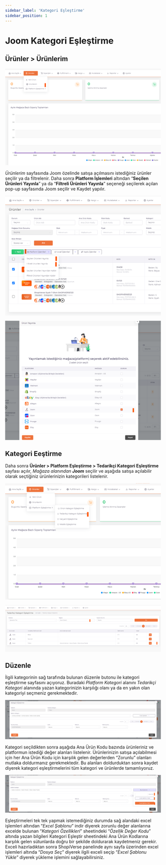 ```yaml
---
sidebar_label: 'Kategori Eşleştirme'
sidebar_position: 1
---
```



# Joom Kategori Eşleştirme 

## Ürünler > Ürünlerim

![JoomMyProducts](../joom/img/JoomMyProducts.png)

*Ürünlerim* sayfasında Joom özelinde satışa açılmasını istediğiniz ürünler seçilir ya da filtrelenir. Daha sonra **Platform İşlemleri** altından “**Seçilen Ürünleri Yayınla**” ya da “**Filtreli Ürünleri Yayınla**” seçeneği seçilerek açılan pop-up sayfasında Joom seçilir ve Kaydet yapılır. 

![JoomMyProductsSelected](../joom/img/JoomMyProductsSelected.png)

![JoomMyProductsSelectedView](../joom/img/JoomMyProductsSelectedView.png)

## Kategori Eeştirme

Daha sonra **Ürünler > Platform Eşleştirme > Tedarikçi Kategori Eşleştirme** sayfası açılır, *Mağaza alanından **Joom*** seçilir ve aşağıda satışa açılabilir olarak seçtiğiniz ürünlerinizin kategorileri listelenir. 

![JoomMyProductsSelectedViewCategory](../joom/img/JoomMyProductsSelectedViewCategory.png)

![JoomMyProductsSelectedViewCategoryView](../joom/img/JoomMyProductsSelectedViewCategoryView.png)

## Düzenle

İlgili kategorinin sağ tarafında bulunan düzenle butonu ile kategori eşleştirme sayfasını açıyoruz. Buradaki *Platform Kategori* alanını *Tedarikçi Kategori* alanında yazan kategorinizin karşılığı olanı ya da en yakın olan kategoriyi seçmeniz gerekmektedir.  

![JoomMyProductsSelectedViewCategoryViewMatching](../joom/img/JoomMyProductsSelectedViewCategoryViewMatching.png)

Kategori seçildikten sonra aşağıda Ana Ürün Kodu bazında ürünleriniz ve platformun istediği değer alanları listelenir. Ürünlerinizin satışa açılabilmesi için her Ana Ürün Kodu için karşılık gelen değerlerden “Zorunlu” olanları mutlaka doldurmanız gerekmektedir. Bu alanları doldurduktan sonra kaydet diyerek kategori eşleştirmelerini tüm kategori ve ürünlerde tamamlıyoruz. 

![JoomMyProductsSelectedViewCategoryViewMatchingExcel](../joom/img/JoomMyProductsSelectedViewCategoryViewMatchingExcel.png)

Eşleştirmeleri tek tek yapmak istemediğiniz durumda sağ alandaki excel işlemleri altından “*Excel Şablonu*” indir diyerek zorunlu değer alanlarına excelde bulunan “*Kategori Özellikleri*” sheetindeki “*Özellik Değer Kodu*” altında yazan bilgileri Kategori Eşleştir sheetindeki Ana Ürün Kodlarına karşılık gelen sütunlarda doğru bir şekilde doldurarak kaydetmeniz gerekir. Exceli hazırladıktan sonra ShopiVerse panelinde aynı sayfa üzerinden excel işlemleri altında “*Dosya Seç*” diyerek ilgili exceli seçip “*Excel Şablonu Yükle*” diyerek yükleme işlemini sağlayabilirsiniz. 


